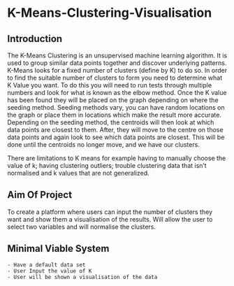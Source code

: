 # K-Means-Clustering-Visualisation
## Introduction
The K-Means Clustering is an unsupervised machine learning algorithm. It is used to group similar data points together and discover underlying patterns. K-Means looks for a fixed number of clusters (define by K) to do so. In order to find the suitable number of clusters to form you need to determine what K Value you want. To do this you will need to run tests through multiple numbers and look for what is known as the elbow method. Once the K value has been found they will be placed on the graph depending on where the seeding method. Seeding methods vary, you can have random locations on the graph or place them in locations which make the result more accurate. Depending on the seeding method, the centroids will then look at which data points are closest to them. After, they will move to the centre on those data points and again look to see which data points are closest. This will be done until the centroids no longer move, and we have our clusters.

There are limitations to K means for example having to manually choose the value of k; having clustering outliers; trouble clustering data that isn’t normalised and k values that are not generalized. 

## Aim Of Project
To create a platform where users can input the number of clusters they want and show them a visualisation of the results. Will allow the user to select two variables and will normalise the clusters.

## Minimal Viable System
    - Have a default data set
    - User Input the value of K
    - User will be shown a visualisation of the data


